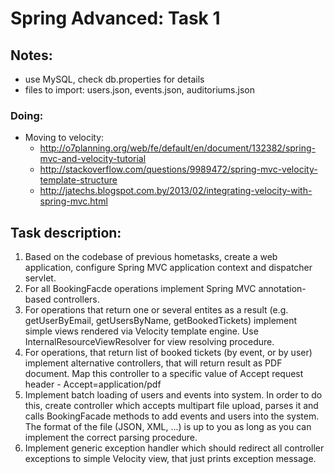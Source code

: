 # Spring Advanced: Task 1

## Notes:
- use MySQL, check db.properties for details
- files to import: users.json, events.json, auditoriums.json

### Doing:
- Moving to velocity:
  - http://o7planning.org/web/fe/default/en/document/132382/spring-mvc-and-velocity-tutorial
  - http://stackoverflow.com/questions/9989472/spring-mvc-velocity-template-structure
  - http://jatechs.blogspot.com.by/2013/02/integrating-velocity-with-spring-mvc.html


## Task description:
1. Based on the codebase of previous hometasks, create a web application, configure Spring MVC application context and dispatcher servlet.
2. For all BookingFacde operations implement Spring MVC annotation-based controllers.
3. For operations that return one or several entites as a result (e.g. getUserByEmail, getUsersByName, getBookedTickets) implement simple views rendered via Velocity template engine. Use InternalResourceViewResolver for view resolving procedure.
4. For operations, that return list of booked tickets (by event, or by user) implement alternative controllers, that will return result as PDF document. Map this controller to a specific value of Accept request header  - Accept=application/pdf
5. Implement batch loading of users and events into system. In order to do this, create controller which accepts multipart file upload, parses it and calls BookingFacade methods to add events and users into the system. The format of the file (JSON, XML, ...) is up to you as long as you can implement the correct parsing procedure.
6. Implement generic exception handler which should redirect all controller exceptions to simple Velocity view, that just prints exception message.
